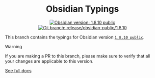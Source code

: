 <center>

# Obsidian Typings

</center>

<div align="center">
    <a href="https://obsidian.md/changelog/2025-04-22-desktop-v1.8.10/"><img src="https://img.shields.io/badge/Obsidian_version-1.8.10_public-blue?logo=obsidian" alt="Obsidian version: 1.8.10 public"></a>
    <a href="https://github.com/Fevol/obsidian-typings/tree/release/obsidian-public/1.8.10"><img src="https://img.shields.io/badge/Git_branch-release/obsidian--public/1.8.10-red?logo=git" alt="Git branch: release/obsidian-public/1.8.10"></a>
</div>

This branch contains the typings for Obsidian version [`1.8.10 public`](https://obsidian.md/changelog/2025-04-22-desktop-v1.8.10/).

> [!WARNING]
>
> If you are making a PR to this branch, please make sure to verify that all your changes are applicable to this version.

[See full docs](https://github.com/Fevol/obsidian-typings/blob/main/README.md)
